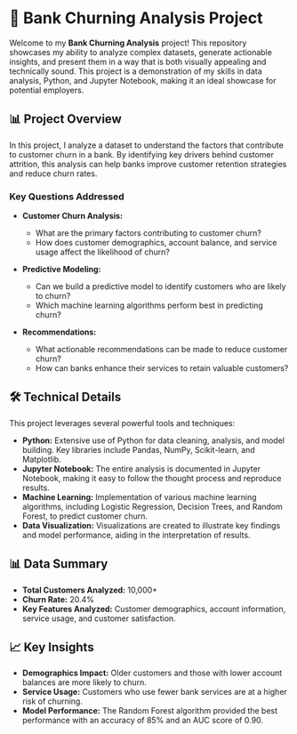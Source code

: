 # 🏦 Bank Churning Analysis Project

Welcome to my **Bank Churning Analysis** project! This repository showcases my ability to analyze complex datasets, generate actionable insights, and present them in a way that is both visually appealing and technically sound. This project is a demonstration of my skills in data analysis, Python, and Jupyter Notebook, making it an ideal showcase for potential employers.

## 📊 Project Overview

In this project, I analyze a dataset to understand the factors that contribute to customer churn in a bank. By identifying key drivers behind customer attrition, this analysis can help banks improve customer retention strategies and reduce churn rates.

### Key Questions Addressed

- **Customer Churn Analysis:**
  - What are the primary factors contributing to customer churn?
  - How does customer demographics, account balance, and service usage affect the likelihood of churn?

- **Predictive Modeling:**
  - Can we build a predictive model to identify customers who are likely to churn?
  - Which machine learning algorithms perform best in predicting churn?

- **Recommendations:**
  - What actionable recommendations can be made to reduce customer churn?
  - How can banks enhance their services to retain valuable customers?

## 🛠 Technical Details

This project leverages several powerful tools and techniques:

- **Python:** Extensive use of Python for data cleaning, analysis, and model building. Key libraries include Pandas, NumPy, Scikit-learn, and Matplotlib.
- **Jupyter Notebook:** The entire analysis is documented in Jupyter Notebook, making it easy to follow the thought process and reproduce results.
- **Machine Learning:** Implementation of various machine learning algorithms, including Logistic Regression, Decision Trees, and Random Forest, to predict customer churn.
- **Data Visualization:** Visualizations are created to illustrate key findings and model performance, aiding in the interpretation of results.

## 📊 Data Summary

- **Total Customers Analyzed:** 10,000+
- **Churn Rate:** 20.4%
- **Key Features Analyzed:** Customer demographics, account information, service usage, and customer satisfaction.

## 📈 Key Insights

- **Demographics Impact:** Older customers and those with lower account balances are more likely to churn.
- **Service Usage:** Customers who use fewer bank services are at a higher risk of churning.
- **Model Performance:** The Random Forest algorithm provided the best performance with an accuracy of 85% and an AUC score of 0.90.
